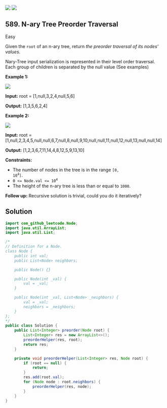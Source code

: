 [![](https://img.shields.io/github/stars/javadev/LeetCode-in-Java?label=Stars&style=flat-square)](https://github.com/javadev/LeetCode-in-Java)
[![](https://img.shields.io/github/forks/javadev/LeetCode-in-Java?label=Fork%20me%20on%20GitHub%20&style=flat-square)](https://github.com/javadev/LeetCode-in-Java/fork)

## 589\. N-ary Tree Preorder Traversal

Easy

Given the `root` of an n-ary tree, return _the preorder traversal of its nodes' values_.

Nary-Tree input serialization is represented in their level order traversal. Each group of children is separated by the null value (See examples)

**Example 1:**

![](https://assets.leetcode.com/uploads/2018/10/12/narytreeexample.png)

**Input:** root = [1,null,3,2,4,null,5,6]

**Output:** [1,3,5,6,2,4] 

**Example 2:**

![](https://assets.leetcode.com/uploads/2019/11/08/sample_4_964.png)

**Input:** root = [1,null,2,3,4,5,null,null,6,7,null,8,null,9,10,null,null,11,null,12,null,13,null,null,14]

**Output:** [1,2,3,6,7,11,14,4,8,12,5,9,13,10] 

**Constraints:**

*   The number of nodes in the tree is in the range <code>[0, 10<sup>4</sup>]</code>.
*   <code>0 <= Node.val <= 10<sup>4</sup></code>
*   The height of the n-ary tree is less than or equal to `1000`.

**Follow up:** Recursive solution is trivial, could you do it iteratively?

## Solution

```java
import com_github_leetcode.Node;
import java.util.ArrayList;
import java.util.List;

/*
// Definition for a Node.
class Node {
    public int val;
    public List<Node> neighbors;

    public Node() {}

    public Node(int _val) {
        val = _val;
    }

    public Node(int _val, List<Node> _neighbors) {
        val = _val;
        neighbors = _neighbors;
    }
};
*/
public class Solution {
    public List<Integer> preorder(Node root) {
        List<Integer> res = new ArrayList<>();
        preorderHelper(res, root);
        return res;
    }

    private void preorderHelper(List<Integer> res, Node root) {
        if (root == null) {
            return;
        }
        res.add(root.val);
        for (Node node : root.neighbors) {
            preorderHelper(res, node);
        }
    }
}
```